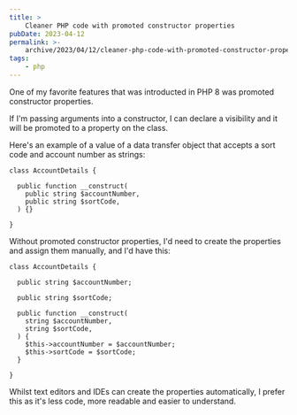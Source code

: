 ```yaml
---
title: >
    Cleaner PHP code with promoted constructor properties
pubDate: 2023-04-12
permalink: >-
    archive/2023/04/12/cleaner-php-code-with-promoted-constructor-properties
tags:
    - php
---
```


One of my favorite features that was introducted in PHP 8 was promoted constructor properties.

If I'm passing arguments into a constructor, I can declare a visibility and it will be promoted to a property on the class.

Here's an example of a value of a data transfer object that accepts a sort code and account number as strings:

```language-php
class AccountDetails {

  public function __construct(
    public string $accountNumber,
    public string $sortCode,
  ) {}

}
```

Without promoted constructor properties, I'd need to create the properties and assign them manually, and I'd have this:

```language-php
class AccountDetails {

  public string $accountNumber;

  public string $sortCode;

  public function __construct(
    string $accountNumber,
    string $sortCode,
  ) {
    $this->accountNumber = $accountNumber;
    $this->sortCode = $sortCode;
  }

}
```

Whilst text editors and IDEs can create the properties automatically, I prefer this as it's less code, more readable and easier to understand.
